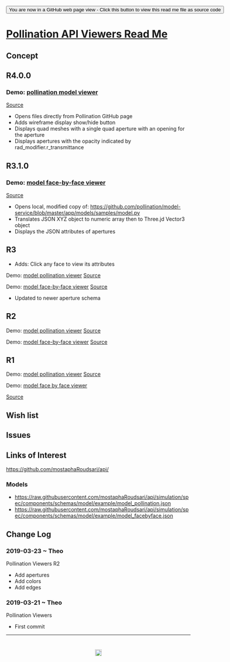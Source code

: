 <span style=display:none; >[You are now in a GitHub source code view - click this link to view Read Me file as a web page](http://www.ladybug.tools/spider/index.html#sandbox/pollination-viewers/README.md "View file as a web page." ) </span>

<div><input type=button onclick="window.location.href='https://github.com/ladybug-tools/spider/tree/master/sandbox/pollination-viewers/README.md'"
value="You are now in a GitHub web page view - Click this button to view this read me file as source code" ><div>

# [Pollination API Viewers Read Me]( #sandbox/pollination-viewers/README.md )


## Concept

## R4.0.0

### Demo: [pollination model viewer]( http://www.ladybug.tools/spider/sandbox/pollination-viewers/r4/pollination-model-viewer-4-0-0.html )
[Source]( https://github.com/ladybug-tools/spider/blob/master/sandbox/pollination-viewers/r4/pollination-model-viewer-0-0-0.html )

* Opens files directly from Pollination GitHub page
* Adds wireframe display show/hide button
* Displays quad meshes with a single quad aperture with an opening for the aperture
* Displays apertures with the opacity indicated by rad_modifier.r_transmittance



## R3.1.0

### Demo: [model face-by-face viewer]( http://www.ladybug.tools/spider/sandbox/pollination-viewers/r3/model-face-by-face-viewer-3-1-0.html )
[Source]( https://github.com/ladybug-tools/spider/blob/master/sandbox/pollination-viewers/r3/model-face-by-face-viewer-3-1-0.html )

* Opens local, modified copy of: https://github.com/pollination/model-service/blob/master/app/models/samples/model.py
* Translates JSON XYZ object to numeric array then to Three.jd Vector3 object
* Displays the JSON attributes of apertures


## R3

* Adds: Click any face to view its attributes

Demo: [model pollination viewer]( http://www.ladybug.tools/spider/sandbox/pollination-viewers/r3/model-pollination-viewer.html )
[Source]( https://github.com/ladybug-tools/spider/blob/master/sandbox/pollination-viewers/r3/model-pollination-viewer.html )

Demo: [model face-by-face viewer]( http://www.ladybug.tools/spider/sandbox/pollination-viewers/r3/model-face-by-face-viewer.html )
[Source]( https://github.com/ladybug-tools/spider/blob/master/sandbox/pollination-viewers/r3/model-face-by-face-viewer.html )

* Updated to newer aperture schema

## R2

Demo: [model pollination viewer]( http://www.ladybug.tools/spider/sandbox/pollination-viewers/model-pollination-viewer-r2.html )
[Source]( https://github.com/ladybug-tools/spider/blob/master/sandbox/pollination-viewers/model-pollination-viewer-r2.html )


Demo: [model face-by-face viewer]( http://www.ladybug.tools/spider/sandbox/pollination-viewers/model-face-by-face-viewer-r2.html )
[Source]( https://github.com/ladybug-tools/spider/blob/master/sandbox/pollination-viewers/model-face-by-face-viewer-r2.html )

## R1

Demo: [model pollination viewer]( http://www.ladybug.tools/spider/sandbox/pollination-viewers/model-pollination-viewer.html )
[Source]( https://github.com/ladybug-tools/spider/blob/master/sandbox/pollination-viewers/model-pollination-viewer.html )

Demo: [model face by face viewer]( http://www.ladybug.tools/spider/sandbox/pollination-viewers/model-face-by-face-viewer.html )

[Source]( https://github.com/ladybug-tools/spider/blob/master/sandbox/pollination-viewers/model-face-by-face-viewer.html )

## Wish list


## Issues



## Links of Interest

https://github.com/mostaphaRoudsari/api/

### Models

* https://raw.githubusercontent.com/mostaphaRoudsari/api/simulation/spec/components/schemas/model/example/model_pollination.json
* https://raw.githubusercontent.com/mostaphaRoudsari/api/simulation/spec/components/schemas/model/example/model_facebyface.json

## Change Log

### 2019-03-23 ~ Theo

Pollination Viewers R2

* Add apertures
* Add colors
* Add edges


### 2019-03-21 ~ Theo

Pollination Viewers

* First commit


***

# <center title="hello!" ><a href=javascript:window.scrollTo(0,0); style=text-decoration:none; > <img src="https://ladybug.tools/artwork/icons_bugs/ico/spider.ico" height=18 ></a></center>



